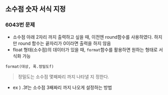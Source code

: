 ## 소수점 숫자 서식 지정 ## 
### 6043번 문제 ### 

* 소수점 아래 2자리 까지 출력하고 싶을 때, 이전엔 round함수를 사용하였다. 하지만 round 함수는 끝자리가 0이라면 출력을 하지 않음 
* float 형태(소수점)의 데이터가 있을 때, `format`함수를 활용하면 원하는 형태로 서식화 가능

```
format(대상, 폭.정밀도f)
```

> 정밀도는 소수점 몇째짜리 까지 나타낼 지 정한다. 

* ex ) .3f는 소수점 3째짜리 까지 나오게 설정하는 방법 

